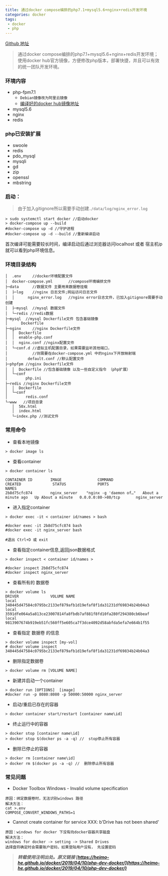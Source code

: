 ```yaml
---
title: 通过docker compose编排的php7.1+mysql5.6+nginx+redis开发环境
categories: docker
tags:
 - docker
 - php
---
```


[Github 地址](https://github.com/Heimo-He/php-dev-docker)

> 通过docker compose编排的php7.1+mysql5.6+nginx+redis开发环境；
使用docker hub官方镜像，方便修改php版本，部署快捷，并且可以有效的统一团队开发环境。

### 环境内容

- php-fpm7.1
	- `Debian镜像改为阿里云镜像`
	- [编译好的docker hub镜像地址](https://hub.docker.com/r/heimohe/php-dev-docker)
- mysql5.6
- nginx
- redis

<!-- more -->

### php已安装扩展

- swoole
- redis
- pdo_mysql
- mysqli
- gd
- zip
- openssl
- mbstring 

### 启动：

> 由于加入gitignore所以需要手动创建`./data/log/nginx_error.log`

```
> sudo systemctl start docker //启动docker
> docker-compose up --build
#docker-compose up -d //守护进程
#docker-compose up -d --build //重新编译启动
```

首次编译可能需要较长时间，编译启动后通过浏览器访问localhost 或者 宿主机ip就可以看到php环境信息。

### 环境目录结构

```
│  .env     //docker环境配置文件
│  docker-compose.yml       //compose环境编排文件
├─data      //数据文件 主要用来数据卷挂载
│  ├─log    //nginx 日志文件;网站访问日志文件
│  │      nginx_error.log   //nginx error日志文件，已加入gitignore需要手动创建
│  ├─mysql  //mysql 数据文件
│  └─redis //redis数据
├─mysql  //mysql Dockerfile文件 包含基础镜像
│      Dockerfile
├─nginx     //nginx Dockerfile文件
│  │  Dockerfile
│  │  enable-php.conf
│  │  nginx.conf //nginx配置文件
│  └─conf.d //虚拟主机配置目录，如果需要监听其他端口，
│           //则需要在docker-compose.yml 中的nginx下开放映射端
│         default.conf //默认配置文件
├─phpfpm //nginx Dockerfile文件
│  │  Dockerfile //包含基础镜像 以及一些自定义指令 （php扩展）
│  └─conf
│        php.ini
├─redis //nginx Dockerfile文件
│  │  Dockerfile
│  └─conf
│        redis.conf 
└─www   //项目目录
   │  50x.html
   │  index.html
   └─index.php //测试文件
```

### 常用命令
- 查看本地镜像

```
> docker image ls
```

- 查看container

```
> docker container ls

CONTAINER ID        IMAGE                COMMAND                  CREATED              STATUS              PORTS                    NAMES
2b8d75cfc874        nginx_server    "nginx -g 'daemon of…"   About a minute ago   Up About a minute   0.0.0.0:80->80/tcp       nginx_server
```

- 进入指定container

```
> docker exec -it < container id/names > bash

#docker exec -it 2b8d75cfc874 bash
#docker exec -it nginx_server bash

#退出 Ctrl+D 或 exit
```

- 查看指定container信息,返回json数据格式

```
> docker inspect < container id/names >

#docker inspect 2b8d75cfc874
#docker inspect nginx_server
```

- 查看所有的 数据卷

```
> docker volume ls
DRIVER              VOLUME NAME
local               340445d47584c0795bc2133ef879afb1d19efaf8f1da31231df69834b24b04a3
local               3591dfe064a5a813ce23007814fa8fbdb7af881f8fd10fa280f294380cb6beaf
local               9813907674b919eb51fc560ff5e605ca7f3dce4092d58abfda5efa7e664b1f55
```

- 查看指定 数据卷 的信息

```
> docker volume inspect [my-vol]    
# docker volume inspect 340445d47584c0795bc2133ef879afb1d19efaf8f1da31231df69834b24b04a3
```


- 删除指定数据卷

```
> docker volume rm [VOLUME NAME]
```

- 新建并启动一个container

```
> docker run [OPTIONS]  [image]
#docker run -p 8080:8080 -p 50000:50000 nginx_server
```

- 启动/重启已存在的容器

```
> docker container start/restart [container name\id]
```

-  终止运行中的容器

```
> docker stop [container name\id]
> docker stop $(docker ps -a -q) //  stop停止所有容器
```

-  删除已停止的容器

```
> docker rm [container name\id]
> docker rm $(docker ps -a -q) //  删除停止所有容器
```

### 常见问题

- Docker Toolbox Windows - Invalid volume specification

```
原因：绑定数据卷时，无法识别windows 路径
解决方法：
cat >.env
COMPOSE_CONVERT_WINDOWS_PATHS=1
```

- Cannot create container for service XXX: b'Drive has not been shared'

```
原因：windows for docker 下没有向docker容器共享磁盘
解决方法：
windows for docker -> setting -> Shared Drives
选择盘符确定时会需要账户密码，如果登陆用户没有， 先设置密码
```



> ***转载使用注明出处。原文链接 [https://heimo-he.github.io/docker/2019/04/10/php-dev-docker/](https://heimo-he.github.io/docker/2019/04/10/php-dev-docker/)***